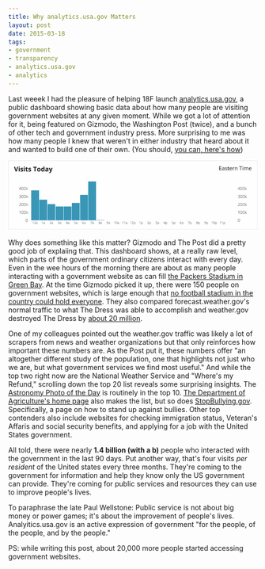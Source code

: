 ```yaml
---
title: Why analytics.usa.gov Matters
layout: post
date: 2015-03-18
tags:
- government
- transparency
- analytics.usa.gov
- analytics
---
```

Last weeek I had the pleasure of helping 18F launch [analytics.usa.gov][1], a
public dashboard showing basic data about how many people are visiting
government websites at any given moment. While we got a lot of attention for
it, being featured on Gizmodo, the Washington Post (twice), and a bunch of
other tech and government industry press. More surprising to me was how many
people I knew that weren't in either industry that heard about it and wanted to
build one of their own. (You should, [you can, here's how][2])

![Government websites at 8AM Eastern Time](/assets/images/analytics.png)

Why does something like this matter? Gizmodo and The Post did a pretty good job
of explaiing that. This dashboard shows, at a really raw level, which parts of
the government ordinary citizens interact with every day. Even in the wee hours
of the morning there are about as many people interacting with a government
website as can fill [the Packers Stadium in Green Bay][3]. At the time Gizmodo
picked it up, there were 150 people on government websites, which is large
enough that [no football stadium in the country could hold everyone][4]. They
also compared forecast.weather.gov's normal traffic to what The Dress was able
to accomplish and weather.gov destroyed The Dress by [about 20 million][4].

One of my colleagues pointed out the weather.gov traffic was likely a lot of
scrapers from news and weather organizations but that only reinforces how
important these numbers are. As the Post put it, these numbers offer "an
altogether different study of the population, one that highlights not just who
we are, but what government services we find most useful." And while the top
two right now are the National Weather Service and "Where's my Refund,"
scrolling down the top 20 list reveals some surprising insights. The [Astronomy
Photo of the Day][5] is routinely in the top 10. [The Department of
Agriculture's home page][6] also makes the list, but so does 
[StopBullying.gov][7]. Specifically, a page on how to stand up against bullies.
Other top contenders also include websites for checking immigration status,
Veteran's Affaris and social security benefits, and applying for a job with the
United States government.

All told, there were nearly **1.4 billion (with a b)** people who interacted with
the government in the last 90 days. Put another way, that's four visits *per
resident* of the United states every three months. They're coming to the
government for information and help they know only the US government can
provide. They're coming for public services and resources they can use to
improve people's lives.

To paraphrase the late Paul Wellstone: Public service is not about big money or
power games; it's about the improvement of people's lives. Analyitics.usa.gov
is an active expression of government "for the people, of the people, and by
the people."

PS: while writing this post, about 20,000 more people started accessing
government websites. 

[1]: https://analytics.usa.gov
[2]: https://18f.gsa.gov/2015/03/19/how-we-built-analytics-usa-gov/
[3]: https://en.wikipedia.org/wiki/Lambeau_Field#Seating_capacity
[4]: http://gizmodo.com/look-at-all-the-people-on-government-websites-right-now-1692387051
[5]: http://apod.nasa.gov/apod/astropix.html
[6]: http://www.usda.gov//wps/portal/usda/usdahome
[7]: http://stopbullying.gov/respond/be-more-than-a-bystander/index.html
